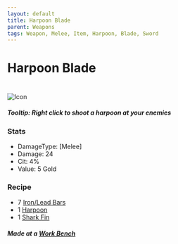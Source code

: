 ```yaml
---
layout: default
title: Harpoon Blade 
parent: Weapons
tags: Weapon, Melee, Item, Harpoon, Blade, Sword
---
```


# Harpoon Blade
#
![Icon](https://raw.githubusercontent.com/RickLugtigheid/SupernovaMod/main/Items/Weapons/PreHardmode/HarpoonBlade.png)

##### Tooltip: *Right click to shoot a harpoon at your enemies*

### Stats
- DamageType: [Melee]
- Damage: 24
- Cit: 4%
- Value: 5 Gold

### Recipe
- 7 [Iron/Lead Bars](https://terraria.gamepedia.com/Iron_Bar)
- 1 [Harpoon](https://terraria.gamepedia.com/Harpoon)
- 1 [Shark Fin](https://terraria.gamepedia.com/Shark_Fin)

##### Made at a [Work Bench](https://terraria.gamepedia.com/Work_Benches)
